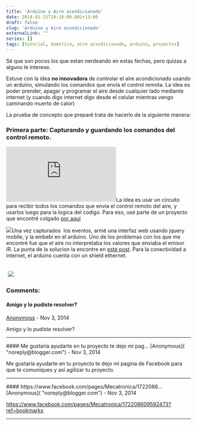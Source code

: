 ```yaml
---
title: 'Arduino y Aire acondicionado'
date: 2014-01-25T20:18:00.002+13:00
draft: false
slug: 'Arduino y Aire acondicionado'
externalLink: ""
series: []
tags: [tutorial, domotica, aire acondicionado, arduino, proyectos]
---
```


Sé que son pocos los que estan nerdeando en estas fechas, pero quizas a alguno le interese.

Estuve con la idea **no innovadora** de controlar el aire acondicionado usando un arduino, simulando los comandos que envía el control remota. La idea es poder prender, apagar y programar el aire desde cualquier lado mediante internet (y cuando digo internet digo desde el celular mientras vengo caminando muerto de calor)

La prueba de concepto que preparé trata de hacerlo de la siguiente manera:

### Primera parte: Capturando y guardando los comandos del control remoto.

[![](http://www.ladyada.net/wiki/lib/exe/fetch.php?hash=38859c&w=618&h=416&media=http%3A%2F%2Fwww.ladyada.net%2Fimages%2Fsensors%2Farduinopna4602.gif)](http://www.ladyada.net/wiki/lib/exe/fetch.php?hash=38859c&w=618&h=416&media=http%3A%2F%2Fwww.ladyada.net%2Fimages%2Fsensors%2Farduinopna4602.gif)La idea es usar un circuito para recibir todos los comandos que envia el control remoto del aire, y usarlos luego para la logica del codigo. Para eso, usé parte de un proyecto que encontré colgado [por aquí](http://www.ladyada.net/wiki/tutorials/learn/sensors/ir.html)

[![](https://encrypted-tbn1.gstatic.com/images?q=tbn:ANd9GcRlWbDd4JblgFeuTGu9Q1I37J_oyitABKQI70AoDM2-hzHHEp_I1w)](https://encrypted-tbn1.gstatic.com/images?q=tbn:ANd9GcRlWbDd4JblgFeuTGu9Q1I37J_oyitABKQI70AoDM2-hzHHEp_I1w)Una vez capturados  los eventos, armé una interfaz web usando jquery mobile, y la embebí en el arduino. Uno de los problemas con los que me encontré fue que el aire no interpretaba los valores que enviaba el emisor IR. La punta de la solucion la encontre en [este post](http://forum.arduino.cc/index.php?PHPSESSID=kqt4ejhh6mg2btq59lgefdtch7&topic=208279.msg1531237#msg1531237). Para la conectividad a internet, el arduino cuenta con un shield ethernet.

 [![](http://4.bp.blogspot.com/-dqqawxH461Y/UuNjdV-3ReI/AAAAAAAAWtU/SwYA-3nOZ1M/s1600/2014-01-25+04_10_14-Air+conditioner+controller+using+Ardunio+by+Cristian+Marquez.png)](http://4.bp.blogspot.com/-dqqawxH461Y/UuNjdV-3ReI/AAAAAAAAWtU/SwYA-3nOZ1M/s1600/2014-01-25+04_10_14-Air+conditioner+controller+using+Ardunio+by+Cristian+Marquez.png)
---
### Comments:
#### Amigo y lo pudiste resolver?
[Anonymous]( "noreply@blogger.com") - <time datetime="2014-11-06T04:10:05.770+13:00">Nov 3, 2014</time>

Amigo y lo pudiste resolver?
<hr />
#### Me gustaría ayudarte en tu proyecto te dejo mi pag...
[Anonymous]( "noreply@blogger.com") - <time datetime="2014-11-06T04:12:30.270+13:00">Nov 3, 2014</time>

Me gustaría ayudarte en tu proyecto te dejo mi pagina de Facebook para que te comuniques y asi agilizar tu proyecto.
<hr />
#### https://www.facebook.com/pages/Mecatronica/1722086...
[Anonymous]( "noreply@blogger.com") - <time datetime="2014-11-06T04:14:16.532+13:00">Nov 3, 2014</time>

https://www.facebook.com/pages/Mecatronica/172208609592473?ref=bookmarks
<hr />
